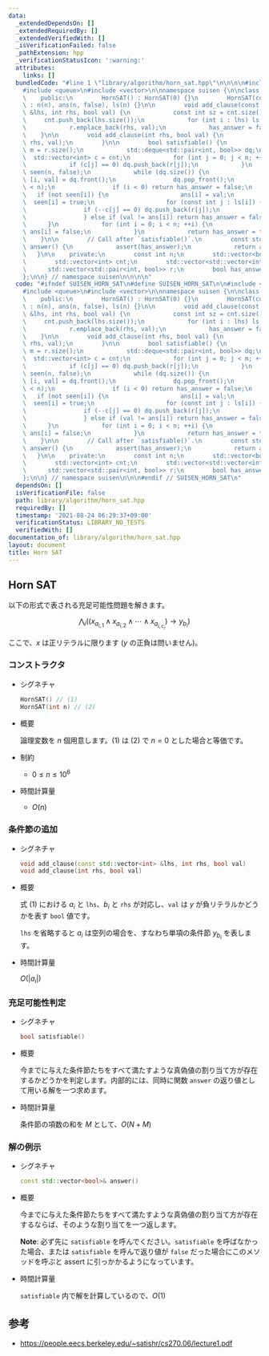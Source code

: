 ```yaml
---
data:
  _extendedDependsOn: []
  _extendedRequiredBy: []
  _extendedVerifiedWith: []
  _isVerificationFailed: false
  _pathExtension: hpp
  _verificationStatusIcon: ':warning:'
  attributes:
    links: []
  bundledCode: "#line 1 \"library/algorithm/horn_sat.hpp\"\n\n\n\n#include <cassert>\n\
    #include <queue>\n#include <vector>\n\nnamespace suisen {\n\nclass HornSAT {\n\
    \    public:\n        HornSAT() : HornSAT(0) {}\n        HornSAT(const int n)\
    \ : n(n), ans(n, false), ls(n) {}\n\n        void add_clause(const std::vector<int>\
    \ &lhs, int rhs, bool val) {\n            const int sz = cnt.size();\n       \
    \     cnt.push_back(lhs.size());\n            for (int i : lhs) ls[i].push_back(sz);\n\
    \            r.emplace_back(rhs, val);\n            has_answer = false;\n    \
    \    }\n\n        void add_clause(int rhs, bool val) {\n            add_clause({},\
    \ rhs, val);\n        }\n\n        bool satisfiable() {\n            const int\
    \ m = r.size();\n            std::deque<std::pair<int, bool>> dq;\n          \
    \  std::vector<int> c = cnt;\n            for (int j = 0; j < m; ++j) {\n    \
    \            if (c[j] == 0) dq.push_back(r[j]);\n            }\n            std::vector<bool>\
    \ seen(n, false);\n            while (dq.size()) {\n                const auto\
    \ [i, val] = dq.front();\n                dq.pop_front();\n                assert(i\
    \ < n);\n                if (i < 0) return has_answer = false;\n             \
    \   if (not seen[i]) {\n                    ans[i] = val;\n                  \
    \  seen[i] = true;\n                    for (const int j : ls[i]) {\n        \
    \                if (--c[j] == 0) dq.push_back(r[j]);\n                    }\n\
    \                } else if (val != ans[i]) return has_answer = false;\n      \
    \      }\n            for (int i = 0; i < n; ++i) {\n                if (not seen[i])\
    \ ans[i] = false;\n            }\n            return has_answer = true;\n    \
    \    }\n\n        // Call after `satisfiable()`.\n        const std::vector<bool>&\
    \ answer() {\n            assert(has_answer);\n            return ans;\n     \
    \   }\n\n    private:\n        const int n;\n        std::vector<bool> ans;\n\
    \        std::vector<int> cnt;\n        std::vector<std::vector<int>> ls;\n  \
    \      std::vector<std::pair<int, bool>> r;\n        bool has_answer = true;\n\
    };\n\n} // namespace suisen\n\n\n\n"
  code: "#ifndef SUISEN_HORN_SAT\n#define SUISEN_HORN_SAT\n\n#include <cassert>\n\
    #include <queue>\n#include <vector>\n\nnamespace suisen {\n\nclass HornSAT {\n\
    \    public:\n        HornSAT() : HornSAT(0) {}\n        HornSAT(const int n)\
    \ : n(n), ans(n, false), ls(n) {}\n\n        void add_clause(const std::vector<int>\
    \ &lhs, int rhs, bool val) {\n            const int sz = cnt.size();\n       \
    \     cnt.push_back(lhs.size());\n            for (int i : lhs) ls[i].push_back(sz);\n\
    \            r.emplace_back(rhs, val);\n            has_answer = false;\n    \
    \    }\n\n        void add_clause(int rhs, bool val) {\n            add_clause({},\
    \ rhs, val);\n        }\n\n        bool satisfiable() {\n            const int\
    \ m = r.size();\n            std::deque<std::pair<int, bool>> dq;\n          \
    \  std::vector<int> c = cnt;\n            for (int j = 0; j < m; ++j) {\n    \
    \            if (c[j] == 0) dq.push_back(r[j]);\n            }\n            std::vector<bool>\
    \ seen(n, false);\n            while (dq.size()) {\n                const auto\
    \ [i, val] = dq.front();\n                dq.pop_front();\n                assert(i\
    \ < n);\n                if (i < 0) return has_answer = false;\n             \
    \   if (not seen[i]) {\n                    ans[i] = val;\n                  \
    \  seen[i] = true;\n                    for (const int j : ls[i]) {\n        \
    \                if (--c[j] == 0) dq.push_back(r[j]);\n                    }\n\
    \                } else if (val != ans[i]) return has_answer = false;\n      \
    \      }\n            for (int i = 0; i < n; ++i) {\n                if (not seen[i])\
    \ ans[i] = false;\n            }\n            return has_answer = true;\n    \
    \    }\n\n        // Call after `satisfiable()`.\n        const std::vector<bool>&\
    \ answer() {\n            assert(has_answer);\n            return ans;\n     \
    \   }\n\n    private:\n        const int n;\n        std::vector<bool> ans;\n\
    \        std::vector<int> cnt;\n        std::vector<std::vector<int>> ls;\n  \
    \      std::vector<std::pair<int, bool>> r;\n        bool has_answer = true;\n\
    };\n\n} // namespace suisen\n\n\n#endif // SUISEN_HORN_SAT\n"
  dependsOn: []
  isVerificationFile: false
  path: library/algorithm/horn_sat.hpp
  requiredBy: []
  timestamp: '2021-08-24 06:29:37+09:00'
  verificationStatus: LIBRARY_NO_TESTS
  verifiedWith: []
documentation_of: library/algorithm/horn_sat.hpp
layout: document
title: Horn SAT
---
```


## Horn SAT

以下の形式で表される充足可能性問題を解きます。

$$
\bigwedge_{i} \left(\left(x_{a_{i,1}}\land x_{a_{i,2}}\land\cdots\land x_{a_{i,c_i}}\right)\to y_{b_i}\right)\tag{1}
$$

ここで、$x$ は正リテラルに限ります ($y$ の正負は問いません)。

### コンストラクタ

- シグネチャ

  ```cpp
  HornSAT() // (1)
  HornSAT(int n) // (2)
  ```

- 概要

  論理変数を $n$ 個用意します。(1) は (2) で $n=0$ とした場合と等価です。

- 制約

  - $0\leq n\leq 10^6$

- 時間計算量

  - $O(n)$

### 条件節の追加

- シグネチャ

  ```cpp
  void add_clause(const std::vector<int> &lhs, int rhs, bool val)
  void add_clause(int rhs, bool val)
  ```

- 概要

  式 $(1)$ における $a_i$ と `lhs`、$b_i$ と `rhs` が対応し、`val` は $y$ が負リテラルかどうかを表す `bool` 値です。

  `lhs` を省略すると $a_i$ は空列の場合を、すなわち単項の条件節 $y_{b_i}$ を表します。

- 時間計算量

  $O(\vert a_i\vert)$

### 充足可能性判定

- シグネチャ

  ```cpp
  bool satisfiable()
  ```

- 概要

  今までに与えた条件節たちをすべて満たすような真偽値の割り当て方が存在するかどうかを判定します。内部的には、同時に関数 `answer` の返り値として用いる解を一つ求めます。

- 時間計算量

  条件節の項数の和を $M$ として、$O(N+M)$

### 解の例示

- シグネチャ

  ```cpp
  const std::vector<bool>& answer()
  ```

- 概要

  今までに与えた条件節たちをすべて満たすような真偽値の割り当て方が存在するならば、そのような割り当てを一つ返します。

  __Note__: 必ず先に `satisfiable` を呼んでください。`satisfiable` を呼ばなかった場合、または `satisfiable` を呼んで返り値が `false` だった場合にこのメソッドを呼ぶと assert に引っかかるようになっています。

- 時間計算量

  `satisfiable` 内で解を計算しているので、$O(1)$
  
## 参考

- https://people.eecs.berkeley.edu/~satishr/cs270.06/lecture1.pdf
